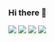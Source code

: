 ### Hi there 👋

<!--
**milleyin/milleyin** is a ✨ _special_ ✨ repository because its `README.md` (this file) appears on your GitHub profile.

Here are some ideas to get you started:



- 🔭 I’m currently working online Located in Turkey 🇹🇷
- 🌱 I’m currently learning swift
- 👯 I’m looking to collaborate on ...
- 🤔 I’m looking for help with ...
- 💬 Ask me about ...
- 📫 How to reach me: ...
- 😄 Pronouns: ...
- ⚡ Fun fact: ...
-->

![](https://img.shields.io/badge/Math-★★★★☆-brightgreen)   ![](https://img.shields.io/badge/Algorithm-★★★★☆-blue)   ![](https://img.shields.io/badge/Architect-★★★★☆-red)   ![](https://img.shields.io/badge/Swift-★★☆☆☆-<COLOR>)

